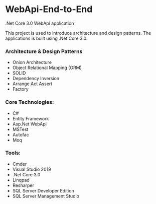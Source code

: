 # WebApi-End-to-End
.Net Core 3.0 WebApi application

This project is used to introduce architecture and design patterns.  The applications is built using .Net Core 3.0.  

### Architecture & Design Patterns
- Onion Architecture
- Object Relational Mapping (ORM)
- SOLID
- Dependency Inversion
- Arrange Act Assert
- Factory

### Core Technologies:
- C#
- Entity Framework
- Asp.Net WebApi
- MSTest
- Autofac
- Moq

### Tools:
- Cmder
- Visual Studio 2019
- .Net Core 3.0
- Linqpad
- Resharper
- SQL Server Developer Edition
- SQL Server Management Studio

